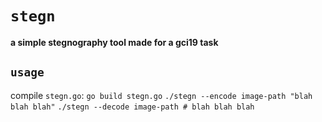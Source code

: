 # `stegn`

**a simple stegnography tool made for a gci19 task**

## `usage`

compile `stegn.go`: `go build stegn.go`
`./stegn --encode image-path "blah blah blah"`
`./stegn --decode image-path # blah blah blah`
